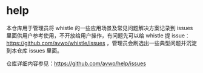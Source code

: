 # help
本仓库用于管理员将 whistle 的一些应用场景及常见问题解决方案记录到 issues 里面供用户参考使用，不开放给用户操作，有问题先可以给 whistle 提 issue：https://github.com/avwo/whistle/issues ，管理员会刷选出一些典型问题并沉淀到本仓库 issues 里面。

仓库详细内容参见：https://github.com/avwo/help/issues
